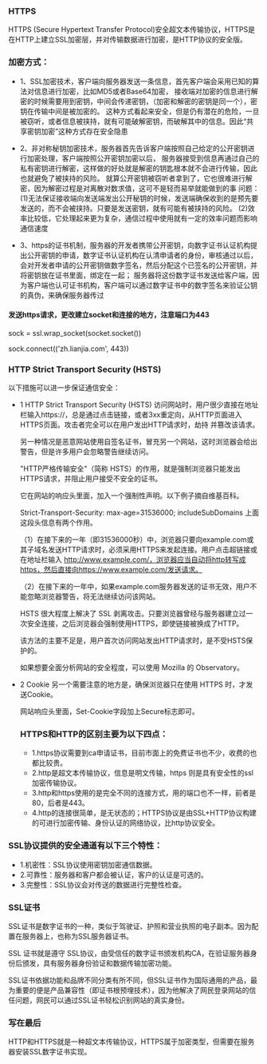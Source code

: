 ### HTTPS
HTTPS (Secure Hypertext Transfer Protocol)安全超文本传输协议，HTTPS是在HTTP上建立SSL加密层，并对传输数据进行加密，是HTTP协议的安全版。
### 加密方式：
* 1、SSL加密技术，客户端向服务器发送一条信息，首先客户端会采用已知的算法对信息进行加密，比如MD5或者Base64加密，
接收端对加密的信息进行解密的时候需要用到密钥，中间会传递密钥，（加密和解密的密钥是同一个），密钥在传输中间是被加密的。
这种方式看起来安全，但是仍有潜在的危险，一旦被窃听，或者信息被挟持，就有可能破解密钥，而破解其中的信息。因此“共享密钥加密”这种方式存在安全隐患

* 2、非对称秘钥加密技术，服务器首先告诉客户端按照自己给定的公开密钥进行加密处理，客户端按照公开密钥加密以后，
服务器接受到信息再通过自己的私有密钥进行解密，这样做的好处就是解密的钥匙根本就不会进行传输，因此也就避免了被挟持的风险。
就算公开密钥被窃听者拿到了，它也很难进行解密，因为解密过程是对离散对数求值，这可不是轻而易举就能做到的事
问题：(1)无法保证接收端向发送端发出公开秘钥的时候，发送端确保收到的是预先要发送的，而不会被挟持。只要是发送密钥，就有可能有被挟持的风险。
(2)效率比较低，它处理起来更为复杂，通信过程中使用就有一定的效率问题而影响通信速度

* 3、https的证书机制，服务器的开发者携带公开密钥，向数字证书认证机构提出公开密钥的申请，数字证书认证机构在认清申请者的身份，审核通过以后，会对开发者申请的公开密钥做数字签名，然后分配这个已签名的公开密钥，并将密钥放在证书里面，绑定在一起；
服务器将这份数字证书发送给客户端，因为客户端也认可证书机构，客户端可以通过数字证书中的数字签名来验证公钥的真伪，来确保服务器传过
#### 发送https请求，更改建立socket和连接的地方，注意端口为443
sock = ssl.wrap_socket(socket.socket())

sock.connect(('zh.lianjia.com', 443))


### HTTP Strict Transport Security (HSTS)
以下措施可以进一步保证通信安全：
* 1 HTTP Strict Transport Security (HSTS)
  访问网站时，用户很少直接在地址栏输入https://，总是通过点击链接，或者3xx重定向，从HTTP页面进入HTTPS页面。攻击者完全可以在用户发出HTTP请求时，劫持   并篡改该请求。

  另一种情况是恶意网站使用自签名证书，冒充另一个网站，这时浏览器会给出警告，但是许多用户会忽略警告继续访问。

  "HTTP严格传输安全"（简称 HSTS）的作用，就是强制浏览器只能发出HTTPS请求，并阻止用户接受不安全的证书。

  它在网站的响应头里面，加入一个强制性声明。以下例子摘自维基百科。


  Strict-Transport-Security: max-age=31536000; includeSubDomains
  上面这段头信息有两个作用。

  （1）在接下来的一年（即31536000秒）中，浏览器只要向example.com或其子域名发送HTTP请求时，必须采用HTTPS来发起连接。用户点击超链接或在地址栏输入       http://www.example.com/，浏览器应当自动将http转写成https，然后直接向https://www.example.com/发送请求。

  （2）在接下来的一年中，如果example.com服务器发送的证书无效，用户不能忽略浏览器警告，将无法继续访问该网站。

  HSTS 很大程度上解决了 SSL 剥离攻击。只要浏览器曾经与服务器建立过一次安全连接，之后浏览器会强制使用HTTPS，即使链接被换成了HTTP。

  该方法的主要不足是，用户首次访问网站发出HTTP请求时，是不受HSTS保护的。

  如果想要全面分析网站的安全程度，可以使用 Mozilla 的 Observatory。

* 2 Cookie
  另一个需要注意的地方是，确保浏览器只在使用 HTTPS 时，才发送Cookie。

  网站响应头里面，Set-Cookie字段加上Secure标志即可。
  
  
  ### HTTPS和HTTP的区别主要为以下四点：

  * 1.https协议需要到ca申请证书，目前市面上的免费证书也不少，收费的也都比较贵。
  * 2.http是超文本传输协议，信息是明文传输，https 则是具有安全性的ssl加密传输协议。
  * 3.http和https使用的是完全不同的连接方式，用的端口也不一样，前者是80，后者是443。
  * 4.http的连接很简单，是无状态的；HTTPS协议是由SSL+HTTP协议构建的可进行加密传输、身份认证的网络协议，比http协议安全。

### SSL协议提供的安全通道有以下三个特性：

  * 1.机密性：SSL协议使用密钥加密通信数据。
  * 2.可靠性：服务器和客户都会被认证，客户的认证是可选的。
  * 3.完整性：SSL协议会对传送的数据进行完整性检查。
  
### SSL证书

SSL证书是数字证书的一种，类似于驾驶证、护照和营业执照的电子副本。因为配置在服务器上，也称为SSL服务器证书。

SSL 证书就是遵守 SSL协议，由受信任的数字证书颁发机构CA，在验证服务器身份后颁发，具有服务器身份验证和数据传输加密功能。

SSL证书依据功能和品牌不同分类有所不同，但SSL证书作为国际通用的产品，最为重要的便是产品兼容性（即证书根预埋技术），因为他解决了网民登录网站的信任问题，网民可以通过SSL证书轻松识别网站的真实身份。


### 写在最后
  HTTP和HTTPS就是一种超文本传输协议，HTTPS属于加密类型，但需要在服务器安装SSL数字证书实现。



